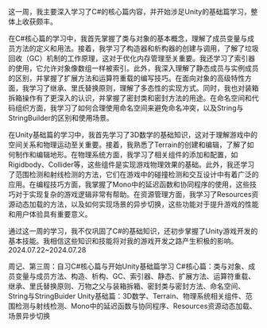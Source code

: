 这一周，我主要深入学习了C#的核心篇内容，并开始涉足Unity的基础篇学习，整体上收获颇丰。

在C#核心篇的学习中，我首先掌握了类与对象的基本概念，理解了成员变量与成员方法的定义和用法。接着，我学习了构造器和析构器的创建与调用，了解了垃圾回收（GC）机制的工作原理，这对于优化内存管理至关重要。我还学习了索引器的使用，它允许对象像数组一样被索引。此外，我深入理解了静态成员与实例成员的区别，并掌握了扩展方法和运算符重载的编写技巧。在面向对象的高级特性方面，我学习了继承、里氏替换原则，理解了多态性的实现方式。同时，我也对装箱拆箱操作有了更深入的认识，并掌握了密封类和密封方法的用途。在命名空间和代码组织方面，我学习了如何合理使用命名空间来避免命名冲突，以及String与StringBuilder的区别和使用场景。

在Unity基础篇的学习中，我首先学习了3D数学的基础知识，这对于理解游戏中的空间关系和物理运动至关重要。接着，我熟悉了Terrain的创建和编辑，了解了如何制作和编辑地形。在物理系统方面，我学习了相关组件的添加和配置，如Rigidbody、Collider等，这些组件是实现游戏物理效果的基础。此外，我还学习了范围检测和射线检测的方法，它们在游戏中的碰撞检测和交互设计中有着广泛的应用。在编程技巧方面，我掌握了Mono中的延迟函数和协同程序的使用，这些技巧对于实现复杂的游戏逻辑非常有帮助。在资源管理方面，我学习了Resources资源动态加载的方法，以及如何实现场景的异步切换，这些功能对于提升游戏的性能和用户体验具有重要意义。

通过这一周的学习，我不仅巩固了C#的基础知识，还初步掌握了Unity游戏开发的基本技能。我相信这些知识和技能将对我的游戏开发之路产生积极的影响。
2024.07.22~2024.07.28

周记、第三周：自习C#核心篇与开始Unity基础篇学习
C#核心篇：类与对象、成员变量与成员方法、构造、析构、GC、索引器、静态、扩展方法、运算符重载、继承、里氏替换原则、万物之父与装箱拆箱、密封类与密封方法、命名空间、String与StringBuider
Unity基础篇：3D数学、Terrain、物理系统相关组件、范围检测与射线检测、Mono中的延迟函数与协同程序、Resources资源动态加载、场景异步切换